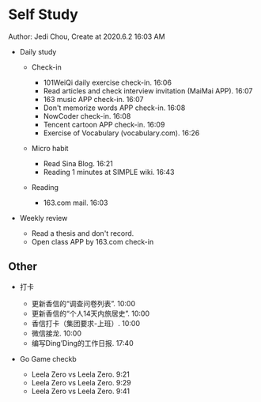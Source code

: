 # Self Study

Author: Jedi Chou, Create at 2020.6.2 16:03 AM

* Daily study

  * Check-in
    * 101WeiQi daily exercise check-in. 16:06
    * Read articles and check interview invitation (MaiMai APP). 16:07
    * 163 music APP check-in. 16:07
    * Don't memorize words APP check-in. 16:08
    * NowCoder check-in. 16:08
    * Tencent cartoon APP check-in. 16:09
    * Exercise of Vocabulary (vocabulary.com). 16:26

  * Micro habit
    * Read Sina Blog. 16:21
    * Reading 1 minutes at SIMPLE wiki. 16:43

  * Reading
    * 163.com mail. 16:03

* Weekly review
  * Read a thesis and don't record.
  * Open class APP by 163.com check-in

## Other

* 打卡
  * 更新香信的“调查问卷列表”. 10:00
  * 更新香信的“个人14天内旅居史”. 10:00
  * 香信打卡（集团要求-上班）. 10:00
  * 微信接龙. 10:00
  * 编写Ding’Ding的工作日报. 17:40

* Go Game checkb
  * Leela Zero vs Leela Zero. 9:21
  * Leela Zero vs Leela Zero. 9:29
  * Leela Zero vs Leela Zero. 9:41
